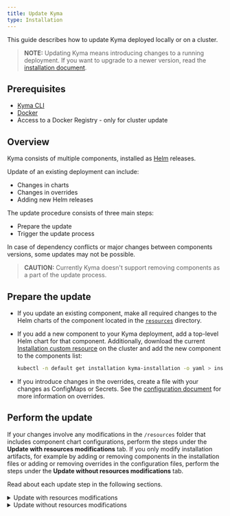 ```yaml
---
title: Update Kyma
type: Installation
---
```


This guide describes how to update Kyma deployed locally or on a cluster.

>**NOTE:** Updating Kyma means introducing changes to a running deployment. If you want to upgrade to a newer version, read the [installation document](#installation-upgrade-kyma).

## Prerequisites

- [Kyma CLI]((https://github.com/kyma-project/cli))
- [Docker](https://www.docker.com/)
- Access to a Docker Registry - only for cluster update

## Overview

Kyma consists of multiple components, installed as [Helm](https://helm.sh/docs/) releases.

Update of an existing deployment can include:

- Changes in charts
- Changes in overrides
- Adding new Helm releases

The update procedure consists of three main steps:

- Prepare the update
- Trigger the update process

In case of dependency conflicts or major changes between components versions, some updates may not be possible.

> **CAUTION:** Currently Kyma doesn't support removing components as a part of the update process.

## Prepare the update

- If you update an existing component, make all required changes to the Helm charts of the component located in the [`resources`](https://github.com/kyma-project/kyma/tree/master/resources) directory.

- If you add a new component to your Kyma deployment, add a top-level Helm chart for that component. Additionally, download the current [Installation custom resource](#custom-resource-installation) on the cluster and add the new component to the components list:

   ```bash
   kubectl -n default get installation kyma-installation -o yaml > installation.yaml
   ```

- If you introduce changes in the overrides, create a file with your changes as ConfigMaps or Secrets. See the [configuration document](#configuration-helm-overrides-for-kyma-installation) for more information on overrides.

## Perform the update

If your changes involve any modifications in the `/resources` folder that includes component chart configurations, perform the steps under the **Update with resources modifications** tab. If you only modify installation artifacts, for example by adding or removing components in the installation files or adding or removing overrides in the configuration files, perform the steps under the **Update without resources modifications** tab.

Read about each update step in the following sections.

<div tabs name="perform-the-update">
   <details>
   <summary label="update-with-resources-modifications">
   Update with resources modifications
   </summary>

   1. Check which version you're currently running. Run this command:

      ```bash
      kyma version
      ```

   2. Provide the same version of the current cluster to the upgrade command. Provide also an image name and a tag so that Kyma CLI will build a Docker image with your local changes and push it to the registry. It will also trigger the update process. If you have changes for the overrides or the components list, you can also pass them using the `-o` and `-c` flags.

      ```bash
      kyma upgrade -s {VERSION} --source-image {IMAGE_NAME}:{IMAGE_TAG}
      ```

   </details>
   <details>
   <summary label="update-without-resources-modifications">
   Update without resources modifications
   </summary>

   1. Check which version you're currently running. Run this command:

      ```bash
      kyma version
      ```

   2. Provide the same version of the current cluster to the upgrade command. Pass the path of the overrides file using the `-o` flag and/or the path of the installation file using the `-c` flag:

      ```bash
      kyma upgrade -s {VERSION} -o {OVERRIDES_FILE_PATH} -c {INSTALLATION_FILE_PATH}
      ```

   </details>
</div>
